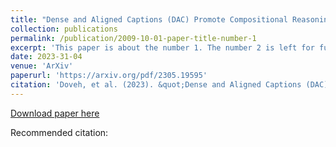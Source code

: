 ```yaml
---
title: "Dense and Aligned Captions (DAC) Promote Compositional Reasoning in VL Models"
collection: publications
permalink: /publication/2009-10-01-paper-title-number-1
excerpt: 'This paper is about the number 1. The number 2 is left for future work.'
date: 2023-31-04
venue: 'ArXiv'
paperurl: 'https://arxiv.org/pdf/2305.19595'
citation: 'Doveh, et al. (2023). &quot;Dense and Aligned Captions (DAC) Promote Compositional Reasoning in VL Models.&quot; <i>ArXiv</i>. 1(1).'
---
```


[Download paper here](https://arxiv.org/pdf/2305.19595)

Recommended citation: 